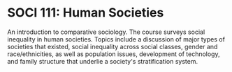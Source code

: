 # SOCI 111: Human Societies

An introduction to comparative sociology. The course surveys social inequality in human societies. Topics include a discussion of major types of societies that existed, social inequality across social classes, gender and race/ethnicities, as well as population issues, development of technology, and family structure that underlie a society's stratification system.